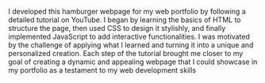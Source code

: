I developed this hamburger webpage for my web portfolio by following a detailed tutorial on YouTube.
I began by learning the basics of HTML to structure the page, then used CSS to design it stylishly,
and finally implemented JavaScript to add interactive functionalities.
I was motivated by the challenge of applying what I learned and turning it into a unique and personalized creation.
Each step of the tutorial brought me closer to my goal of creating a dynamic and appealing webpage that I could showcase in my portfolio as a testament to my web development skills
